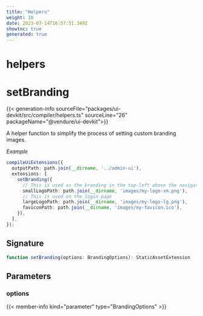 ```yaml
---
title: "Helpers"
weight: 10
date: 2023-07-14T16:57:51.349Z
showtoc: true
generated: true
---
```

<!-- This file was generated from the Vendure source. Do not modify. Instead, re-run the "docs:build" script -->

# helpers
<div class="symbol">


# setBranding

{{< generation-info sourceFile="packages/ui-devkit/src/compiler/helpers.ts" sourceLine="26" packageName="@vendure/ui-devkit">}}

A helper function to simplify the process of setting custom branding images.

*Example*

```TypeScript
compileUiExtensions({
  outputPath: path.join(__dirname, '../admin-ui'),
  extensions: [
    setBranding({
      // This is used as the branding in the top-left above the navigation
      smallLogoPath: path.join(__dirname, 'images/my-logo-sm.png'),
      // This is used on the login page
      largeLogoPath: path.join(__dirname, 'images/my-logo-lg.png'),
      faviconPath: path.join(__dirname, 'images/my-favicon.ico'),
    }),
  ],
});
```

## Signature

```TypeScript
function setBranding(options: BrandingOptions): StaticAssetExtension
```
## Parameters

### options

{{< member-info kind="parameter" type="BrandingOptions" >}}

</div>
